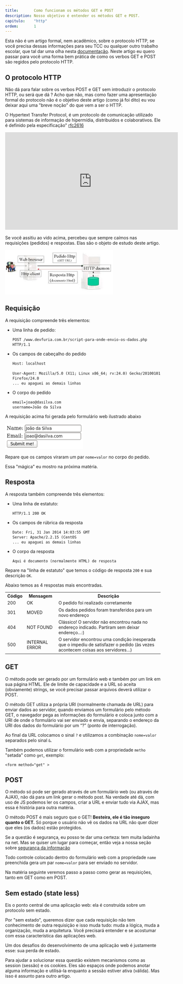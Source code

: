 ```yaml
---
title:       Como funcionam os métodos GET e POST
description: Nosso objetivo é entender os métodos GET e POST.
capitulo:    "http"
ordem:       1
---
```


Esta não é um artigo formal, nem acadêmico, sobre o protocolo HTTP, se você precisa dessas informações para seu TCC ou
qualquer outro trabalho escolar, que tal dar uma olha nesta [documentação](http://docs.w3cub.com/http/).
Neste artigo eu quero passar para você uma forma bem prática de como os verbos GET e POST são regidos pelo protocolo HTTP.

## O protocolo HTTP

Não dá para falar sobre os verbos POST e GET sem introduzir o protocolo HTTP, ou será que dá ? Acho que não, mas como fazer
uma apresentação formal do protocolo não é o objetivo deste artigo (como já foi dito) eu vou deixar aqui uma "breve noção"
do que vem a ser o HTTP.

O Hypertext Transfer Protocol, é um protocolo de comunicação utilizado para sistemas de informação de hipermídia, distribuídos e colaborativos.
Ele é definido pela especificação" [rfc2616](https://tools.ietf.org/html/rfc2616)

<iframe width="560" height="315" src="https://www.youtube.com/embed/fhAXgcD21iE?rel=0" frameborder="0" allowfullscreen></iframe>

Se você assitiu ao vido acima, percebeu que sempre caímos nas requisições (pedidos) e respostas. Elas são o objeto de 
estudo deste artigo.

![figura http](http-diagram.jpeg )



## Requisição

A requisição compreende três elementos:


- Uma linha de pedido:

    ```
    POST /www.devfuria.com.br/script-para-onde-envio-os-dados.php HTTP/1.1
    ```

- Os campos de cabeçalho do pedido

    ```
    Host: localhost

    User-Agent: Mozilla/5.0 (X11; Linux x86_64; rv:24.0) Gecko/20100101 Firefox/24.0
    ... eu apaguei as demais linhas
    ```

- O corpo do pedido

    ```
    email=joao@dasilva.com
    username=João da Silva
    ```

A requisição acima foi gerada pelo formulário web ilustrado abaixo

![exemplo de formulário web](form.png )

Repare que os campos viraram um par `nome=valor` no corpo do pedido.

Essa "mágica" eu mostro na próxima matéria.



## Resposta

A resposta também compreende três elementos:

- Uma linha de estatuto:

    ```        
    HTTP/1.1 200 OK
    ```

- Os campos de rúbrica da resposta

    ```
    Date: Fri, 31 Jan 2014 14:03:55 GMT
    Server: Apache/2.2.15 (CentOS
    ... eu apaguei as demais linhas
    ```

- O corpo da resposta

    ```
    Aqui é documento (normalmente HTML) de resposta
    ```

Repare na "linha de estatuto" que temos o código de resposta `200` e sua descrição `OK`.

Abaixo temos as 4 respostas mais encontradas.

<div class="bs-example">
    <table class="table  table-striped">
        <tr>
            <th class="text-center">Código</th>
            <th class="text-center">Mensagem</th>
            <th class="text-center">Descrição</th>
        </tr>
        <tr>
            <td>200</td>
            <td>OK</td>
            <td class="text-left">O pedido foi realizado corretamente</td>
        </tr>
        <tr>
            <td>301</td>
            <td>MOVED</td>
            <td class="text-left">Os dados pedidos foram transferidos para um novo endereço</td>
        </tr>
        <tr>
            <td>404</td>
            <td>NOT FOUND</td>
            <td class="text-left">Clássico! O servidor não encontrou nada no endereço indicado. Partiram sem deixar endereço…:)</td>
        </tr>
        <tr>
            <td>500</td>
            <td>INTERNAL ERROR</td>
            <td class="text-left">O servidor encontrou uma condição inesperada que o impediu de satisfazer o pedido (às vezes acontecem coisas aos servidores…)</td>
        </tr>
    </table>
</div>



## GET

O método pode ser gerado por um formulário web e também por um link em sua página HTML. Ele de limite de capacidade e a 
URL só aceita (obviamente) strings, se você precisar passar arquivos deverá utilizar o POST.

O método GET utiliza a própria URI (normalmente chamada de URL) para enviar dados ao servidor,
quando enviamos um formulário pelo método GET, o navegador pega as informações do formulário
e coloca junto com a URI de onde o formulário vai ser enviado e envia, separando o endereço
da URI dos dados do formulário por um “?” (ponto de interrogação).

Ao final da URL colocamos o sinal `?` e utilizamos a combinação `nome=valor` separados pelo sinal `&`.

Também podemos utilizar o formulário web com a propriedade `metho` "setada" como `get`, exemplo:

    <form method="get" >


## POST

O método só pode ser gerado através de um formulário web (ou através de AJAX), não dá para um link gerar o método post. 
Na verdade até dá, com uso de JS podemos ler os campos, criar a URL e enviar tudo via AJAX, mas essa é história para 
outra matéria.

O método POST é mais seguro que o GET! <strong>Besteira, ele é tão inseguro quanto o GET.</strong> Só porque o usuário 
não vê os dados na URL não quer dizer que eles (os dados) estão protegidos.

Se a questão é segurança, eu posso te dar uma certeza: tem muita ladainha na net. Mas se quiser um lugar para começar, 
então veja a nossa seção sobre [segurança da informação](/seguranca-da-informacao/)

Todo controle colocado dentro do formulário web com a propriedade `name` preenchida gera um par `nome=valor` para ser 
enviado no servidor.

Na matéria seguinte veremos passo a passo como gerar as requisições, tanto em GET como em POST.



## Sem estado (state less)

Eis o ponto central de uma aplicação web: ela é construída sobre um protocolo sem estado.

Por "sem estado", queremos dizer que cada requisição não tem conhecimento de outra requisição e isso muda tudo: muda a 
lógica, muda a organização, muda a arquitetura. Você precisará entender e se acostumar com essa característica das 
aplicações web.

Um dos desafios do desenvolvimento de uma aplicação web é justamente esse: sua perda de estado.

Para ajudar a solucionar essa questão existem mecanismos como as session (sessão) e os cookies. Eles são espaços onde
podemos anotar alguma informação e utilisá-la enquanto a sessão estiver ativa (válida). Mas isso é assunto para outro
artigo.



